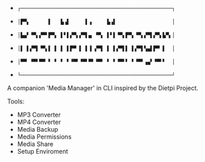  -     ┌─────────────────────────────────────────────────┐
 -     │▛▀▖      ▌   ▙▗▌     ▌▗     ▙▗▌                  │
 -     │▙▄▘▝▀▖▞▀▘▛▀▖ ▌▘▌▞▀▖▞▀▌▄ ▝▀▖ ▌▘▌▝▀▖▛▀▖▝▀▖▞▀▌▞▀▖▙▀▖│
 -     │▌ ▌▞▀▌▝▀▖▌ ▌ ▌ ▌▛▀ ▌ ▌▐ ▞▀▌ ▌ ▌▞▀▌▌ ▌▞▀▌▚▄▌▛▀ ▌  │
 -     │▀▀ ▝▀▘▀▀ ▘ ▘ ▘ ▘▝▀▘▝▀▘▀▘▝▀▘ ▘ ▘▝▀▘▘ ▘▝▀▘▗▄▘▝▀▘▘  │
 -     └─────────────────────────────────────────────────┘
A companion 'Media Manager' in CLI inspired by the Dietpi Project.

Tools:
- MP3 Converter
- MP4 Converter
- Media Backup
- Media Permissions
- Media Share
- Setup Enviroment